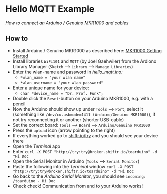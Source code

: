 # Hello MQTT Example

*How to connect an Arduino / Genuino MKR1000 and cables*  

## How to

- Install Arduino / Genuino MKR1000 as described here: [MKR1000 Getting Started](https://www.arduino.cc/en/Guide/MKR1000)
- Install libraries `WiFi101` and `MQTT` (by Joel Gaehwiler) from the Ardiono Library Manager (`Sketch` —> `Library` —> `Manage Libraries`)
- Enter the wlan-name and password in *hello_mqtt.ino:*
  -  `*wlan_name = "your wlan name"`
  -  `*wlan_username = "your wlan password"`
- Enter a unique name for your device:
  - `char *device_name = "Dr. Prof. Funk";`
- Double click the `Reset`-button on your Arduino MKR1000, e.g. with a pencil
- Now the Arduino should show up under `Tools` —> `Port`, select it (something like `/dev/cu.usbmodem1411 (Arduino/Genuino MKR1000)`), if not try reconnecting it or another (shorter USB-cable)
- Set the correct board: `Tools` —> `Board` —> `Arduino/Genuino MKR1000`
- Press the `upload` icon (arrow pointing to the right)
- If everything worked go to [shiftr.io/try](https://shiftr.io/try#terminal) and you should see your device there 
- Open the *Terminal* app
- Enter `curl -X POST "http://try:try@broker.shiftr.io/toarduino" -d "Hi Doc`
- Open the Serial Monitor in Arduino (`Tools` —> `Serial Monitor`)
- Paste the following into the *Terminal* window `curl -X POST "http://try:try@broker.shiftr.io/toarduino" -d "Hi Doc`
- Go back to the *Arduino Serial Monitor*, you should see `incoming: /toarduino - Hi Doc`
- Check check! Communication from and to your Arduino works! 